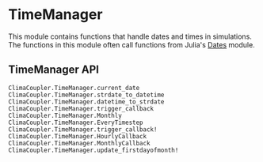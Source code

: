 # TimeManager

This module contains functions that handle dates and times
in simulations. The functions in this module often call
functions from Julia's [Dates](https://docs.julialang.org/en/v1/stdlib/Dates/) module.

## TimeManager API

```@docs
ClimaCoupler.TimeManager.current_date
ClimaCoupler.TimeManager.strdate_to_datetime
ClimaCoupler.TimeManager.datetime_to_strdate
ClimaCoupler.TimeManager.trigger_callback
ClimaCoupler.TimeManager.Monthly
ClimaCoupler.TimeManager.EveryTimestep
ClimaCoupler.TimeManager.trigger_callback!
ClimaCoupler.TimeManager.HourlyCallback
ClimaCoupler.TimeManager.MonthlyCallback
ClimaCoupler.TimeManager.update_firstdayofmonth!
```
